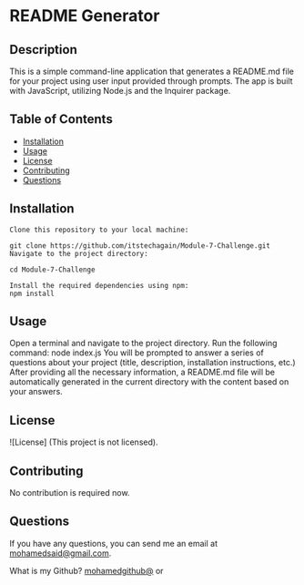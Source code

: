 
# README Generator

## Description
This is a simple command-line application that generates a README.md file for your project using user input provided through prompts. The app is built with JavaScript, utilizing Node.js and the Inquirer package.

## Table of Contents
- [Installation](#installation)
- [Usage](#usage)
- [License](#license)
- [Contributing](#contributing)
- [Questions](#questions)

## Installation
```
Clone this repository to your local machine:

git clone https://github.com/itstechagain/Module-7-Challenge.git
Navigate to the project directory:

cd Module-7-Challenge

Install the required dependencies using npm:
npm install
```

## Usage
Open a terminal and navigate to the project directory.
Run the following command: node index.js
You will be prompted to answer a series of questions about your project
(title, description, installation instructions, etc.)
After providing all the necessary information, a README.md file will be automatically generated in the current directory with the content based on your answers.

## License
![License] (This project is not licensed).

## Contributing
No contribution is required now.

## Questions
If you have any questions, you can send me an email at mohamedsaid@gmail.com.

What is my Github? [mohamedgithub@](https://github.com/mohamedgithub@) or 